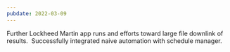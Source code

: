 ```yaml
---
pubdate: 2022-03-09
---
```


Further Lockheed Martin app runs and efforts toward large file downlink of results.  Successfully integrated naive automation with schedule manager.
